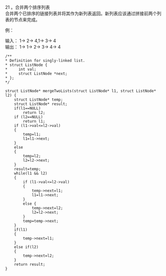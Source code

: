 21 。合并两个排序列表  
合并两个已排序的链接列表并将其作为新列表返回。新列表应该通过拼接前两个列表的节点来完成。

例：

输入： 1-> 2-> 4,1-> 3-> 4  
输出： 1-> 1-> 2-> 3-> 4-> 4  

	/**
 	* Definition for singly-linked list.
 	* struct ListNode {
 	*     int val;
 	*     struct ListNode *next;
 	* };
 	*/

	struct ListNode* mergeTwoLists(struct ListNode* l1, struct ListNode* l2) {
    	struct ListNode* temp;
    	struct ListNode* result;
    	if(l1==NULL)
        	return l2;
    	if (l2==NULL)
        	return l1;
    	if (l1->val<=l2->val) 
    	{
        	temp=l1;
        	l1=l1->next;
    	}   
    	else 
    	{
        	temp=l2;
        	l2=l2->next;
    	}
    	result=temp;
    	while(l1 && l2) 
    	{
        	if (l1->val<=l2->val) 
        	{
            	temp->next=l1;
            	l1=l1->next;
        	}
        	else {
            	temp->next=l2;
            	l2=l2->next;
        	}  
        	temp=temp->next;
    	}
    	if(l1)
    	{
        	temp->next=l1;
    	}
    	else if(l2)
    	{
        	temp->next=l2;
    	}
    	return result;
	}